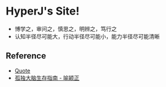# HyperJ's Site!

- 博学之，审问之，慎思之，明辨之，笃行之
- 认知半径尽可能大，行动半径尽可能小，能力半径尽可能清晰

## Reference

- [Quote](https://hyperj.net/talk.growth/quote/)
- [孤独大脑生存指南 - 喻颖正](https://zhuanlan.zhihu.com/p/55605213)
